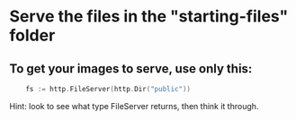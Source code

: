 # Serve the files in the "starting-files" folder

## To get your images to serve, use only this:

```go
    fs := http.FileServer(http.Dir("public"))
```

Hint: look to see what type FileServer returns, then think it through.
